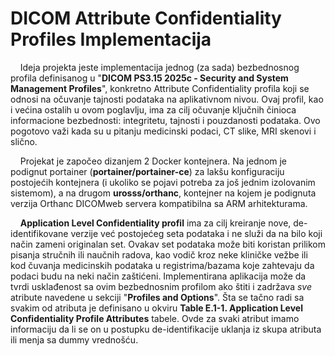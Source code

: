 # DICOM Attribute Confidentiality Profiles Implementacija

&nbsp;&nbsp;&nbsp;&nbsp;Ideja projekta jeste implementacija jednog (za sada) bezbednosnog profila definisanog u "__DICOM PS3.15 2025c - Security and System
Management Profiles__", konkretno Attribute Confidentiality profila koji se odnosi na očuvanje tajnosti podataka na aplikativnom nivou. Ovaj profil, kao i većina ostalih u ovom poglavlju, ima za cilj očuvanje ključnih činioca informacione bezbednosti: integritetu, tajnosti i pouzdanosti podataka. Ovo pogotovo važi kada su u pitanju medicinski podaci, CT slike, MRI skenovi i slično.

&nbsp;&nbsp;&nbsp;&nbsp;Projekat je započeo dizanjem 2 Docker kontejnera. Na jednom je podignut portainer (__portainer/portainer-ce__) za lakšu konfiguraciju postojećih kontejnera (i ukoliko se pojavi potreba za još jednim izolovanim sistemom), a na drugom __urosss/orthanc__, kontejner na kojem je podignuta verzija Orthanc DICOMweb servera kompatibilna sa ARM arhitekturama.

&nbsp;&nbsp;&nbsp;&nbsp;__Application Level Confidentiality profil__ ima za cilj kreiranje nove, de-identifikovane verzije već postojećeg seta podataka i ne služi da na bilo koji način zameni originalan set. Ovakav set podataka može biti koristan prilikom pisanja stručnih ili naučnih radova, kao vodič kroz neke kliničke vežbe ili kod čuvanja medicinskih podataka u registrima/bazama koje zahtevaju da podaci budu na neki način zaštićeni. Implementirana aplikacija može da tvrdi usklađenost sa ovim bezbednosnim profilom ako štiti i zadržava *sve* atribute navedene u sekciji "__Profiles and Options__". Šta se tačno radi sa svakim od atributa je definisano u okviru __Table E.1-1. Application Level Confidentiality Profile Attributes__ tabele. Ovde za svaki atribut imamo informaciju da li se on u postupku de-identifikacije uklanja iz skupa atributa ili menja sa dummy vrednošću.